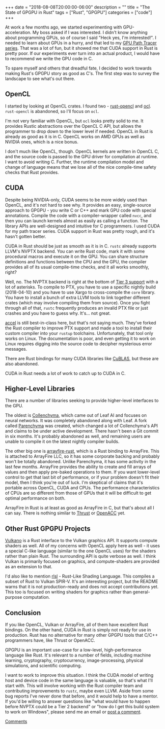 +++
date = "2018-08-08T20:00:00-06:00"
description = ""
title = "The State of GPGPU in Rust"
tags = ["Rust", "GPGPU"]
categories = ["code"]
+++

At work a few months ago, we started experimenting with GPU-acceleration. My boss asked if I was
interested. I didn't know anything about programming GPUs, so of course I said "Heck yes, I'm
interested!". I needed to learn about GPUs in a hurry, and that led to my [GPU Path Tracer
series](/post/writing-gpu-accelerated-path-tracer-part-1/). That was a lot of fun, but it showed
me that CUDA support in Rust is pretty poor. If our experiments ever turn into an actual product, I
would have to recommend we write the GPU code in C.

To spare myself and others that dreadful fate, I decided to work towards making Rust's GPGPU story
as good as C's. The first step was to survey the landscape to see what's out there.

## OpenCL

I started by looking at OpenCL crates. I found two -
[rust-opencl](https://github.com/luqmana/rust-opencl) and [ocl](https://crates.io/crates/ocl).
`rust-opencl` is abandoned, so I'll focus on `ocl`.

I'm not very familiar with OpenCL, but `ocl` looks pretty solid to me. It provides Rustic
abstractions over the OpenCL C API, but allows the programmer to drop down to the lower level if
needed. OpenCL in Rust is already as good as it is in C. OpenCL works on AMD GPUs as well as
NVIDIA ones, which is a nice bonus.

I don't much like OpenCL, though. OpenCL kernels are written in OpenCL C, and the source code is
passed to the GPU driver for compilation at runtime. I want to avoid writing C. Further, the
runtime compilation model and change of language means that we lose all of the nice compile-time
safety checks that Rust provides.

## CUDA

Despite being NVIDIA-only, CUDA seems to be more widely used than OpenCL, and it's not hard to see
why. It provides an easy, single-source approach to GPGPU - you write C or C++ and mark GPU code
with special annotations. Compile the code with a compiler-wrapper called `nvcc`, and then you can
launch kernels almost as easily as calling a function. The library APIs are well-designed and
intuitive for C programmers. I used CUDA for my path tracer series. CUDA support in Rust was pretty
rough, and it's hasn't gotten better.

CUDA in Rust should be just as smooth as it is in C. `rustc` already supports LLVM's NVPTX
backend. You can write Rust code, mark it with some procedural macros and execute it on the GPU.
You can share structure definitions and functions between the CPU and the GPU, the compiler
provides all of its usual compile-time checks, and it all works smoothly, right?

Well, no. The NVPTX backend is right at the bottom of [Tier 3 support](https://forge.rust-lang.org/platform-support.html)
with a lot of asterisks. To compile to PTX, you have to use a specific nightly build (2018-04-10)
and you have to use Xargo to cross-compile the `core` library. You have to install a bunch of extra
LLVM tools to link together different crates (which may involve compiling them from source). Once
you fight through all of that, `rustc` frequently produces an invalid PTX file or just crashes and
you have to guess why. It's... not great.

[accel](https://github.com/rust-accel) is still best-in-class here, but that's not saying much.
They've forked the Rust compiler to improve PTX support and made a tool to install their custom
compiler into your `rustup` toolchains. Unfortunately, that tool only works on Linux. The
documentation is poor, and even getting it to work on Linux requires digging into the source code
to decipher mysterious error messages.

There are Rust bindings for many CUDA libraries like [CuBLAS](https://crates.io/crates/cublas), but
these are also abandoned.

CUDA in Rust needs a lot of work to catch up to CUDA in C.

## Higher-Level Libraries

There are a number of libraries seeking to provide higher-level interfaces to the GPU.

The oldest is [Collenchyma](https://github.com/autumnai/collenchyma), which came out of Leaf AI and
focuses on neural networks. It was completely abandoned along with Leaf. A fork called
[Parenchyma](https://github.com/jonysy/parenchyma) was created, which changed a lot of
Collenchyma's API and claims to be under active development. There hasn't been a Git commit in six
months. It's probably abandoned as well, and remaining users are unable to compile it on the latest
nightly compiler builds.

The other big one is [arrayfire-rust](https://github.com/arrayfire/arrayfire-rust), which is a Rust
binding to ArrayFire. This is attached to ArrayFire LLC, so it has some corporate backing and
probably won't be totally abandoned. Unlike Parenchyma, it has some activity in the last few
months. ArrayFire provides the ability to create and fill arrays of values and then apply pre-baked
operations to them. If you want lower-level control to get that last bit of performance, or if your
problem doesn't fit their model, then I think you're out of luck. I'm skeptical of claims that it's
portable across OpenCL, CUDA and CPUs. The performance characteristics of CPUs are so different
from those of GPUs that it will be difficult to get optimal performance on both.

ArrayFire in Rust is at least as good as ArrayFire in C, but that's about all I can say. There is
nothing similar to [Thrust](https://developer.NVIDIA.com/thrust) or
[OpenACC](https://developer.NVIDIA.com/openacc) yet.

## Other Rust GPGPU Projects

[Vulkano](https://github.com/vulkano-rs/vulkano) is a Rust interface to the Vulkan graphics API. It
supports compute shaders as well. All of my concerns with OpenCL apply here as well - it uses a
special C-like language (similar to the one OpenCL uses) for the shaders rather than plain Rust.
The surrounding API is quite verbose as well. I think Vulkan is primarily focused on graphics, and
compute-shaders are provided as an extension to that.

I'd also like to mention [rlsl](https://github.com/MaikKlein/rlsl) - Rust-Like Shading Language.
This compiles a subset of Rust to Vulkan SPIR-V. It's an interesting project, but the README warns
that it is not production-ready and does not accept contributions yet. This too is focused on
writing shaders for graphics rather than general-purpose computation.

## Conclusion

If you like OpenCL, Vulkan or ArrayFire, all of them have excellent Rust bindings. On the other
hand, CUDA in Rust is simply not ready for use in production. Rust has no alternative for many
other GPGPU tools that C/C++ programmers have, like Thrust or OpenACC.

GPGPU is an important use-case for a low-level, high-performance language like Rust. It's relevant
to a number of fields, including machine learning, cryptography, cryptocurrency, image-processing,
physical simulations, and scientific computing.

I want to work to improve this situation. I think the CUDA model of writing host and device code in
the same language is valuable, so that's what I'll start with. This will involve working with the
Rust compiler team and contributing improvements to `rustc`, maybe even LLVM. Aside from some bug
reports I've never done that before, and it would help to have a mentor. If you'd be willing to
answer questions like "what would have to happen before NVPTX could be a Tier 2 backend" or "how do
I get this build system to work on Windows", please send me an email or [post a comment](https://github.com/bheisler/blog-hugo-source/issues/1).

[Comments](https://github.com/bheisler/blog-hugo-source/issues/1)